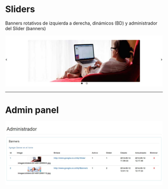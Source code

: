 # Sliders
Banners rotativos de izquierda a derecha, dinámicos (BD) y administrador del Slider (banners)

 ![Example Image](capture.JPG)
 
 ----------------------------------------------------------------------------------------------
 # Admin panel
 ![Example Image](capture_2.JPG)
